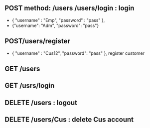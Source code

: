 ## POST method: /users   /users/login   :    login

* { "username" : "Emp", "password" : "pass" },
*  {"username": "Adm", "password": "pass"}

## POST/users/register
* { "username" : "Cus12", "password": "pass" },   register customer
## GET /users
## GET /usrs/login

## DELETE /users   :  logout
## DELETE /users/Cus  : delete Cus account
